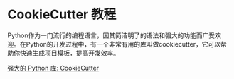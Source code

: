 # CookieCutter 教程

<show-structure depth="3"/>

Python作为一门流行的编程语言，因其简洁明了的语法和强大的功能而广受欢迎。在Python的开发过程中，有一个非常有用的库叫做cookiecutter，它可以帮助你快速生成项目模板，提高开发效率。


<seealso>
<category ref="ref_docs">
    <a href="https://mp.weixin.qq.com/s/rp0wgd3hph5suNjPo_qjuA">强大的 Python 库: CookieCutter</a>
</category>
<category ref="ref_github">
</category>
<category ref="ref_issues">
</category>
<category ref="ref_hf">
</category>
<category ref="ref_ms">
</category>
</seealso>

